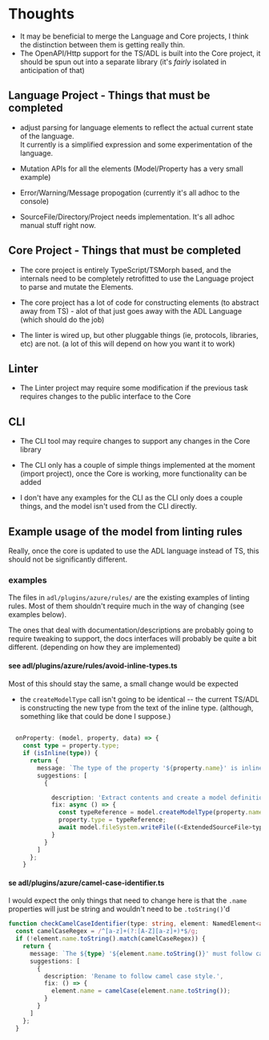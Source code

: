 # Thoughts
  - It may be beneficial to merge the Language and Core projects, I think the distinction between them is getting really thin.
  - The OpenAPI/Http support for the TS/ADL is built into the Core project, it should be spun out into a separate library (it's *fairly* isolated in anticipation of that)

##  Language Project - Things that must be completed

  - adjust parsing for language elements to reflect the actual current state of the language.  
    It currently is a simplified expression and some experimentation of the language.

  - Mutation APIs for all the elements (Model/Property has a very small example)

  - Error/Warning/Message propogation (currently it's all adhoc to the console)

  - SourceFile/Directory/Project needs implementation. It's all adhoc manual stuff right now.


## Core Project - Things that must be completed
  - The core project is entirely TypeScript/TSMorph based, and the internals need to be completely retrofitted 
    to use the Language project to parse and mutate the Elements.
  
  - The core project has a lot of code for constructing elements (to abstract away from TS) - alot of that just goes away with the ADL Language (which should do the job)

  - The linter is wired up, but other pluggable things (ie, protocols, libraries, etc) are not. (a lot of this will depend on how you want it to work)
  
  
## Linter
  - The Linter project may require some modification if the previous task requires changes to the public interface to the Core

## CLI 
  - The CLI tool may require changes to support any changes in the Core library
  - The CLI only has a couple of simple things implemented at the moment (import project), once the Core is working, more functionality can be added

  - I don't have any examples for the CLI as the CLI only does a couple things, and the model isn't used from the CLI directly.

## Example usage of the model from linting rules

Really, once the core is updated to use the ADL language instead of TS, this should not be significantly different.

### examples 

The files in `adl/plugins/azure/rules/` are the existing examples of linting rules.
Most of them shouldn't require much in the way of changing (see examples below).

The ones that deal with documentation/descriptions are probably going to require tweaking to support, the docs interfaces will probably be quite a bit different. (depending on how they are implemented)

####  see adl/plugins/azure/rules/avoid-inline-types.ts

Most of this should stay the same, a small change would be expected 
  - the `createModelType` call isn't going to be identical -- the current TS/ADL is constructing the new type from the text of the inline type. (although, something like that could be done I suppose.)

``` ts 
  
  onProperty: (model, property, data) => {
    const type = property.type;
    if (isInline(type)) {
      return {
        message: `The type of the property '${property.name}' is inlined.`,
        suggestions: [
          {

            description: 'Extract contents and create a model definition for this type.',
            fix: async () => {
              const typeReference = model.createModelType(property.name, { text: type.declaration.text });
              property.type = typeReference;
              await model.fileSystem.writeFile((<ExtendedSourceFile>typeReference.node.getSourceFile()).relativePath, typeReference.node.getSourceFile().getFullText());
            }
          }
        ]
      };
    }
```


#### se adl/plugins/azure/camel-case-identifier.ts 

I would expect the only things that need to change here is that the `.name` properties will just be string and wouldn't need to be `.toString()`'d 

``` ts
function checkCamelCaseIdentifier(type: string, element: NamedElement<any>): RuleResult | undefined {
  const camelCaseRegex = /^[a-z]+(?:[A-Z][a-z]+)*$/g;
  if (!element.name.toString().match(camelCaseRegex)) {
    return {
      message: `The ${type} '${element.name.toString()}' must follow camel case style.`,
      suggestions: [
        {
          description: 'Rename to follow camel case style.',
          fix: () => {
            element.name = camelCase(element.name.toString());
          }
        }
      ]
    };
  }
```

